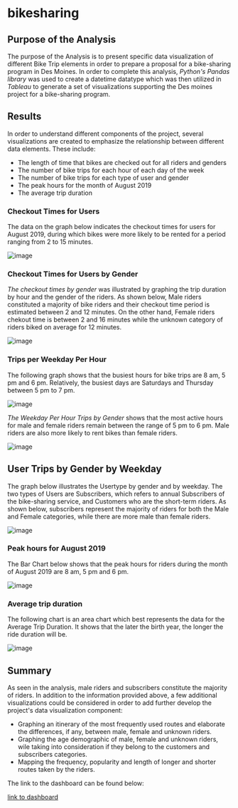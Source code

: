 # bikesharing

## Purpose of the Analysis

The purpose of the Analysis is to present specific data visualization of different Bike Trip elements in order to prepare a proposal for a bike-sharing program in Des Moines. In order to complete this analysis, *Python's Pandas library* was used to create a datetime datatype which was then utilized in *Tableau* to generate a set of visualizations supporting the Des moines project for a bike-sharing program.

## Results

In order to understand different components of the project, several visualizations are created to emphasize the relationship between different data elements. These include:

- The length of time that bikes are checked out for all riders and genders
- The number of bike trips for each hour of each day of the week
- The number of bike trips for each type of user and gender 
- The peak hours for the month of August 2019
- The average trip duration 

### Checkout Times for Users 

The data on the graph below indicates the checkout times for users for August 2019, during which bikes were more likely to be rented for a period ranging from 2 to 15 minutes.

![image](https://user-images.githubusercontent.com/75655852/113499482-41a94a00-94e4-11eb-93b1-b644154cd106.png)


### Checkout Times for Users by Gender 

*The checkout times by gender* was illustrated by graphing the trip duration by hour and the gender of the riders. As shown below, Male riders constituted a majority of bike riders and their checkout time period is estimated between 2 and 12 minutes. On the other hand, Female riders chekout time is between 2 and 16 minutes while the unknown category of riders biked on average for 12 minutes. 

![image](https://user-images.githubusercontent.com/75655852/113499458-276f6c00-94e4-11eb-9fbb-ea1e6b99a7da.png)

### Trips per Weekday Per Hour

The following graph shows that the busiest hours for bike trips are 8 am, 5 pm and 6 pm. Relatively, the busiest days are Saturdays and Thursday between 5 pm to 7 pm.

![image](https://user-images.githubusercontent.com/75655852/113499443-13c40580-94e4-11eb-8513-43b9c10e6f34.png)

*The Weekday Per Hour Trips by Gender* shows that the most active hours for male and female riders remain between the range of 5 pm to 6 pm. Male riders are also more likely to rent bikes than female riders.

![image](https://user-images.githubusercontent.com/75655852/113499438-03ac2600-94e4-11eb-8e90-8171b5d7f74d.png)

## User Trips by Gender by Weekday

The graph below illustrates the Usertype by gender and by weekday. The two types of Users are Subscribers, which refers to annual Subscribers of the bike-sharing service, and Customers who are the short-term riders. As shown below, subscribers represent the majority of riders for both the Male and Female categories, while there are more male than female riders.

![image](https://user-images.githubusercontent.com/75655852/113499533-b2506680-94e4-11eb-8422-4512815b80c5.png)

### Peak hours for August 2019

The Bar Chart below shows that the peak hours for riders during the month of August 2019 are 8 am, 5 pm and 6 pm.

![image](https://user-images.githubusercontent.com/75655852/113502029-75419f80-94f7-11eb-8123-e791a04ede0b.png)

### Average trip duration 

The following chart is an area chart which best represents the data for the Average Trip Duration. It shows that the later the birth year, the longer the ride duration will be.

![image](https://user-images.githubusercontent.com/75655852/113502672-c18ede80-94fb-11eb-9615-9e3a0ee652f0.png)

## Summary

As seen in the analysis, male riders and subscribers constitute the majority of riders. In addition to the information provided above, a few additional visualizations could be considered in order to add further develop the project's data visualization component:

- Graphing an itinerary of the most frequently used routes and elaborate the differences, if any, between male, female and unknown riders.
- Graphing the age demographic of male, female and unknown riders, wile taking into consideration if they belong to the customers and subscribers categories.
- Mapping the frequency, popularity and length of longer and shorter routes taken by the riders.

The link to the dashboard can be found below:

[link to dashboard](https://public.tableau.com/profile/aryana.akhavan#!/vizhome/Module14Challenge_16175265775410/DemographicStory?publish=yes)
